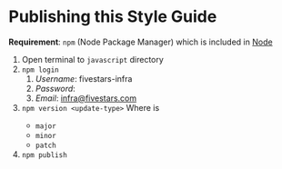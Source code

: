 # Publishing this Style Guide

**Requirement**: `npm` (Node Package Manager) which is included in [Node](https://nodejs.org/en/download/)
 
1. Open terminal to `javascript` directory
1. `npm login`
    1. _Username_: fivestars-infra
    1. _Password_: <contact Jeff Kimble> 
    1. _Email_: infra@fivestars.com
1. `npm version <update-type>`
    Where <update-type> is
    * `major`
    * `minor`
    * `patch`
1. `npm publish`
